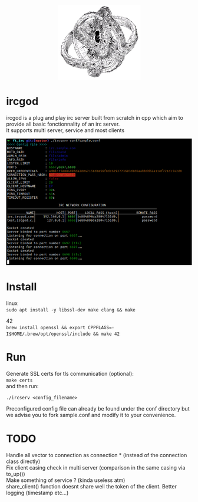 <p align="center">
  <img src="media/icon.png" alt="Girl in a jacket" width="225">
</p>

# ircgod

ircgod is a plug and play irc server built from scratch in cpp which aim to provide all basic fonctionnality of an irc server.  
It supports multi server, service and most clients

<p align="center">
  <img src="media/preview.png" alt="Girl in a jacket" width="675">
</p>

# Install 
linux  
`sudo apt install -y libssl-dev make clang && make`

42  
`brew install openssl && export CPPFLAGS=-I$HOME/.brew/opt/openssl/include && make 42`

# Run

Generate SSL certs for tls communication (optional):  
`make certs`  
and then run:

```
./ircserv <config_filename>
```
Preconfigured config file can already be found under the conf directory but we advise you to fork sample.conf and modify it to your convenience.


# TODO
Handle all vector to connection as connection * (instead of the connection class directly)  
Fix client casing check in multi server (comparison in the same casing via to_up())  
Make something of service ? (kinda useless atm)  
share_client() function doesnt share well the token of the client.
Better logging (timestamp etc...)
